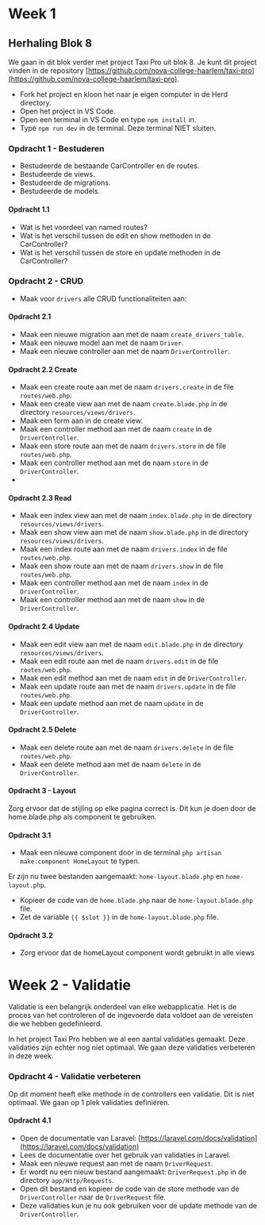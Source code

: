 # Week 1

## Herhaling Blok 8

We gaan in dit blok verder met project Taxi Pro uit blok 8. Je kunt dit project vinden in de repository [https://github.com/nova-college-haarlem/taxi-pro](https://github.com/nova-college-haarlem/taxi-pro). 

- Fork het project en kloon het naar je eigen computer in de Herd directory.
- Open het project in VS Code.
- Open een terminal in VS Code en type `npm install` in.
- Type `npm run dev` in de terminal. Deze terminal NIET sluiten.
  


### Opdracht 1 - Bestuderen

- Bestudeerde de bestaande CarController en de routes.
- Bestudeerde de views.
- Bestudeerde de migrations.
- Bestudeerde de models.

#### Opdracht 1.1

- Wat is het voordeel van named routes?
- Wat is het verschil tussen de edit en show methoden in de CarController?
- Wat is het verschil tussen de store en update methoden in de CarController?


### Opdracht 2 - CRUD

- Maak voor `drivers` alle CRUD functionaliteiten aan:

#### Opdracht 2.1

- Maak een nieuwe migration aan met de naam `create_drivers_table`.
- Maak een nieuwe model aan met de naam `Driver`.
- Maak een nieuwe controller aan met de naam `DriverController`.

#### Opdracht 2.2 Create

- Maak een create route aan met de naam `drivers.create` in de file `routes/web.php`.
- Maak een create view aan met de naam `create.blade.php` in de directory `resources/views/drivers`.
- Maak een form aan in de create view.
- Maak een controller method aan met de naam `create` in de `DriverController`.
- Maak een store route aan met de naam `drivers.store` in de file `routes/web.php`.
- Maak een controller method aan met de naam `store` in de `DriverController`.
- 

#### Opdracht 2.3 Read

- Maak een index view aan met de naam `index.blade.php` in de directory `resources/views/drivers`.
- Maak een show view aan met de naam `show.blade.php` in de directory `resources/views/drivers`.
- Maak een index route aan met de naam `drivers.index` in de file `routes/web.php`.
- Maak een show route aan met de naam `drivers.show` in de file `routes/web.php`.
- Maak een controller method aan met de naam `index` in de `DriverController`.
- Maak een controller method aan met de naam `show` in de `DriverController`.

#### Opdracht 2.4 Update

- Maak een edit view aan met de naam `edit.blade.php` in de directory `resources/views/drivers`.
- Maak een edit route aan met de naam `drivers.edit` in de file `routes/web.php`.
- Maak een edit method aan met de naam `edit` in de `DriverController`.
- Maak een update route aan met de naam `drivers.update` in de file `routes/web.php`.
- Maak een update method aan met de naam `update` in de `DriverController`.

#### Opdracht 2.5 Delete

- Maak een delete route aan met de naam `drivers.delete` in de file `routes/web.php`.
- Maak een delete method aan met de naam `delete` in de `DriverController`.

#### Opdracht 3 - Layout

Zorg ervoor dat de stijling op elke pagina correct is. Dit kun je doen door de home.blade.php als component te gebruiken. 

#### Opdracht 3.1

- Maak een nieuwe component door in de terminal `php artisan make:component HomeLayout` te typen.

Er zijn nu twee bestanden aangemaakt: `home-layout.blade.php` en `home-layout.php`.

- Kopieer de code van de `home.blade.php` naar de `home-layout.blade.php` file.
- Zet de variable `{{ $slot }}` in de `home-layout.blade.php` file.

#### Opdracht 3.2

- Zorg ervoor dat de homeLayout component wordt gebruikt in alle views

# Week 2 - Validatie

Validatie is een belangrijk onderdeel van elke webapplicatie. Het is de proces van het controleren of de ingevoerde data voldoet aan de vereisten die we hebben gedefinieerd.

In het project Taxi Pro hebben we al een aantal validaties gemaakt. Deze validaties zijn echter nog niet optimaal. We gaan deze validaties verbeteren in deze week.

### Opdracht 4 - Validatie verbeteren

Op dit moment heeft elke methode in de controllers een validatie. Dit is niet optimaal. We gaan op 1 plek validaties definiëren.

#### Opdracht 4.1

- Open de documentatie van Laravel: [https://laravel.com/docs/validation](https://laravel.com/docs/validation)
- Lees de documentatie over het gebruik van validaties in Laravel.
- Maak een nieuwe request aan met de naam `DriverRequest`.
- Er wordt nu een nieuw bestand aangemaakt: `DriverRequest.php` in de directory `app/Http/Requests`.
- Open dit bestand en kopieer de code van de store methode van de `DriverController` naar de `DriverRequest` file.
- Deze validaties kun je nu ook gebruiken voor de update methode van de `DriverController`.


